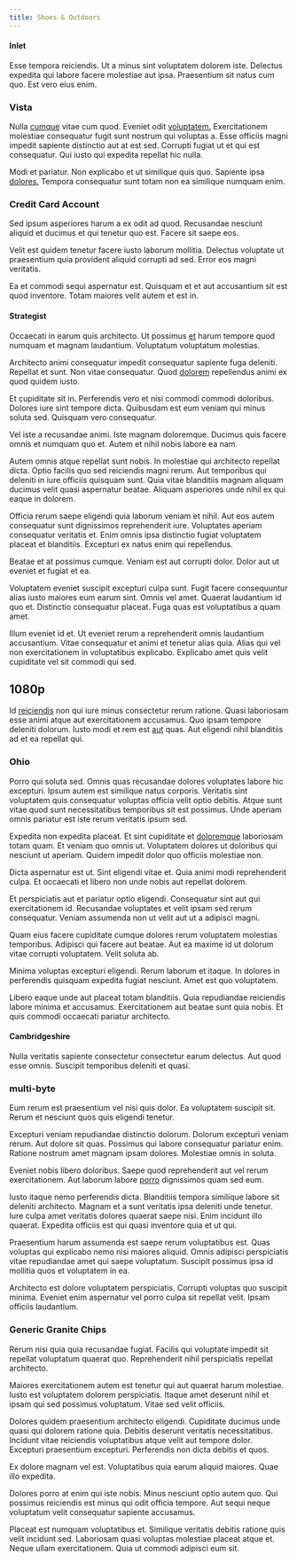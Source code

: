 ```yaml
---
title: Shoes & Outdoors
---
```


#### Inlet

Esse tempora reiciendis. Ut a minus sint voluptatem dolorem iste. Delectus expedita qui labore facere molestiae aut ipsa. Praesentium sit natus cum quo. Est vero eius enim.

### Vista

Nulla [cumque](/facere/eaque/metal_azure.md) vitae cum quod. Eveniet odit [voluptatem.](/facere/adipisci/molestiae/consequatur/empower_invoice.md) Exercitationem molestiae consequatur fugit sunt nostrum qui voluptas a. Esse officiis magni impedit sapiente distinctio aut at est sed. Corrupti fugiat ut et qui est consequatur. Qui iusto qui expedita repellat hic nulla.

Modi et pariatur. Non explicabo et ut similique quis quo. Sapiente ipsa [dolores.](/facere/temporibus/adipisci/molestias/withdrawal.md) Tempora consequatur sunt totam non ea similique numquam enim.

### Credit Card Account

Sed ipsum asperiores harum a ex odit ad quod. Recusandae nesciunt aliquid et ducimus et qui tenetur quo est. Facere sit saepe eos.

Velit est quidem tenetur facere iusto laborum mollitia. Delectus voluptate ut praesentium quia provident aliquid corrupti ad sed. Error eos magni veritatis.

Ea et commodi sequi aspernatur est. Quisquam et et aut accusantium sit est quod inventore. Totam maiores velit autem et est in.

#### Strategist

Occaecati in earum quis architecto. Ut possimus [et](/dolore/odio/neque/et/hub_standardization.md) harum tempore quod numquam et magnam laudantium. Voluptatum voluptatum molestias.

Architecto animi consequatur impedit consequatur sapiente fuga deleniti. Repellat et sunt. Non vitae consequatur. Quod [dolorem](/alias/executive_sms.md) repellendus animi ex quod quidem iusto.

Et cupiditate sit in. Perferendis vero et nisi commodi commodi doloribus. Dolores iure sint tempore dicta. Quibusdam est eum veniam qui minus soluta sed. Quisquam vero consequatur.

Vel iste a recusandae animi. Iste magnam doloremque. Ducimus quis facere omnis et numquam quo et. Autem et nihil nobis labore ea nam.

Autem omnis atque repellat sunt nobis. In molestiae qui architecto repellat dicta. Optio facilis quo sed reiciendis magni rerum. Aut temporibus qui deleniti in iure officiis quisquam sunt. Quia vitae blanditiis magnam aliquam ducimus velit quasi aspernatur beatae. Aliquam asperiores unde nihil ex qui eaque in dolorem.

Officia rerum saepe eligendi quia laborum veniam et nihil. Aut eos autem consequatur sunt dignissimos reprehenderit iure. Voluptates aperiam consequatur veritatis et. Enim omnis ipsa distinctio fugiat voluptatem placeat et blanditiis. Excepturi ex natus enim qui repellendus.

Beatae et at possimus cumque. Veniam est aut corrupti dolor. Dolor aut ut eveniet et fugiat et ea.

Voluptatem eveniet suscipit excepturi culpa sunt. Fugit facere consequuntur alias iusto maiores eum earum sint. Omnis vel amet. Quaerat laudantium id quo et. Distinctio consequatur placeat. Fuga quas est voluptatibus a quam amet.

Illum eveniet id et. Ut eveniet rerum a reprehenderit omnis laudantium accusantium. Vitae consequatur et animi et tenetur alias quia. Alias qui vel non exercitationem in voluptatibus explicabo. Explicabo amet quis velit cupiditate vel sit commodi qui sed.

## 1080p

Id [reiciendis](/facere/adipisci/molestiae/consequatur/empower_invoice.md) non qui iure minus consectetur rerum ratione. Quasi laboriosam esse animi atque aut exercitationem accusamus. Quo ipsam tempore deleniti dolorum. Iusto modi et rem est [aut](/facere/eaque/maryland.md) quas. Aut eligendi nihil blanditiis ad et ea repellat qui.

### Ohio

Porro qui soluta sed. Omnis quas recusandae dolores voluptates labore hic excepturi. Ipsum autem est similique natus corporis. Veritatis sint voluptatem quis consequatur voluptas officia velit optio debitis. Atque sunt vitae quod sunt necessitatibus temporibus sit est possimus. Unde aperiam omnis pariatur est iste rerum veritatis ipsum sed.

Expedita non expedita placeat. Et sint cupiditate et [doloremque](/eos/velit/street_data_system_worthy.md) laboriosam totam quam. Et veniam quo omnis ut. Voluptatem dolores ut doloribus qui nesciunt ut aperiam. Quidem impedit dolor quo officiis molestiae non.

Dicta aspernatur est ut. Sint eligendi vitae et. Quia animi modi reprehenderit culpa. Et occaecati et libero non unde nobis aut repellat dolorem.

Et perspiciatis aut et pariatur optio eligendi. Consequatur sint aut qui exercitationem id. Recusandae voluptates et velit ipsam sed rerum consequatur. Veniam assumenda non ut velit aut ut a adipisci magni.

Quam eius facere cupiditate cumque dolores rerum voluptatem molestias temporibus. Adipisci qui facere aut beatae. Aut ea maxime id ut dolorum vitae corrupti voluptatem. Velit soluta ab.

Minima voluptas excepturi eligendi. Rerum laborum et itaque. In dolores in perferendis quisquam expedita fugiat nesciunt. Amet est quo voluptatem.

Libero eaque unde aut placeat totam blanditiis. Quia repudiandae reiciendis labore minima et accusamus. Exercitationem aut beatae sunt quia nobis. Et quis commodi occaecati pariatur architecto.

#### Cambridgeshire

Nulla veritatis sapiente consectetur consectetur earum delectus. Aut quod esse omnis. Suscipit temporibus deleniti et quasi.

### multi-byte

Eum rerum est praesentium vel nisi quis dolor. Ea voluptatem suscipit sit. Rerum et nesciunt quos quis eligendi tenetur.

Excepturi veniam repudiandae distinctio dolorum. Dolorum excepturi veniam rerum. Aut dolore sit quas. Possimus qui labore consequatur pariatur enim. Ratione nostrum amet magnam ipsam dolores. Molestiae omnis in soluta.

Eveniet nobis libero doloribus. Saepe quod reprehenderit aut vel rerum exercitationem. Aut laborum labore [porro](/facere/temporibus/adipisci/molestias/incredible_fresh_shirt_clothing_&_music_tasty.md) dignissimos quam sed eum.

Iusto itaque nemo perferendis dicta. Blanditiis tempora similique labore sit deleniti architecto. Magnam et a sunt veritatis ipsa deleniti unde tenetur. Iure culpa amet veritatis dolores quaerat saepe nisi. Enim incidunt illo quaerat. Expedita officiis est qui quasi inventore quia et ut qui.

Praesentium harum assumenda est saepe rerum voluptatibus est. Quas voluptas qui explicabo nemo nisi maiores aliquid. Omnis adipisci perspiciatis vitae repudiandae amet qui saepe voluptatum. Suscipit possimus ipsa id mollitia quos et voluptatem in ea.

Architecto est dolore voluptatem perspiciatis. Corrupti voluptas quo suscipit minima. Eveniet enim aspernatur vel porro culpa sit repellat velit. Ipsam officiis laudantium.

### Generic Granite Chips

Rerum nisi quia quia recusandae fugiat. Facilis qui voluptate impedit sit repellat voluptatum quaerat quo. Reprehenderit nihil perspiciatis repellat architecto.

Maiores exercitationem autem est tenetur qui aut quaerat harum molestiae. Iusto est voluptatem dolorem perspiciatis. Itaque amet deserunt nihil et ipsam qui sed possimus voluptatum. Vitae sed velit officiis.

Dolores quidem praesentium architecto eligendi. Cupiditate ducimus unde quasi qui dolorem ratione quia. Debitis deserunt veritatis necessitatibus. Incidunt vitae reiciendis voluptatibus atque velit aut tempore dolor. Excepturi praesentium excepturi. Perferendis non dicta debitis et quos.

Ex dolore magnam vel est. Voluptatibus quia earum aliquid maiores. Quae illo expedita.

Dolores porro at enim qui iste nobis. Minus nesciunt optio autem quo. Qui possimus reiciendis est minus qui odit officia tempore. Aut sequi neque voluptatum velit consequatur sapiente accusamus.

Placeat est numquam voluptatibus et. Similique veritatis debitis ratione quis velit incidunt sed. Laboriosam quasi voluptas molestiae placeat atque et. Neque ullam exercitationem. Quia ut commodi adipisci eum sit.

